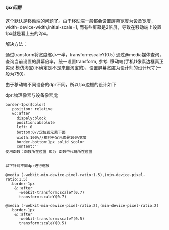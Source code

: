##### 1px问题
这个默认是移动端的问题了。由于移动端一般都会设置屏幕宽度为设备宽度，width=device-width,initial-scale=1, 而有些屏幕是2倍屏，导致在移动端上设置1px就是看上去的2px。

解决方法：

通过transform将宽度缩小一半，transform:scaleY(0.5)
通过@media媒体查询，查询当前设置的屏幕倍率，统一设置transform, 参考: 移动端(手机)1像素边框真正实现
模仿淘宝(不确定是不是来自淘宝的)，设置屏幕宽度为设计师的设计尺寸(一般为750)。
<meta name="viewport" content="width=750, user-scalable=no">


由于移动端不同设备的dpr不同，所以1px边框的设计如下

dpr:物理像素与设备像素比

```
border-1px($color)
   position: relative
   &::after
     dispaly:block
     position:absolute
     left: 0
     bottom:0//定位到元素下面
     width:100%//相对于父元素是100%宽度
     border-bottom:1px solid $color
     content:''
使用函数：函数所在位置 即为 函数中代码所在位置


以下针对不同dpr进行缩放

@media (-webkit-min-device-pixel-ratio:1.5),(min-device-pixel-ratio:1.5)
  .border-1px
    &::after
      -webkit-transform:scaleY(0.7)
      transform:scaleY(0.7)
 
@media (-webkit-min-device-pixel-ratio:2),(min-device-pixel-ratio:2)
  .border-1px
    &::after
      -webkit-transform:scaleY(0.5)
      transform:scaleY(0.5)
```